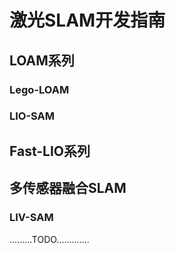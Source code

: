 # 激光SLAM开发指南

## LOAM系列

### Lego-LOAM

### LIO-SAM

## Fast-LIO系列

## 多传感器融合SLAM

### LIV-SAM


.........TODO.............
